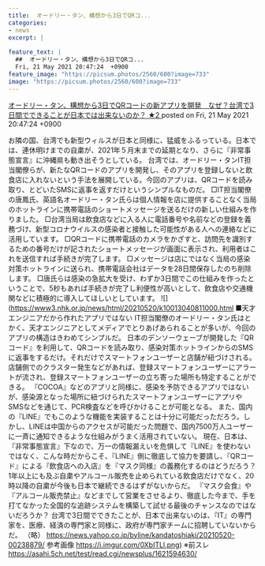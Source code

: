 ```yaml
---
title:  オードリー・タン、構想から3日でQRコ...
categories:
- news
excerpt: |
  
feature_text: |
  ##  オードリー・タン、構想から3日でQRコ...
  Fri, 21 May 2021 20:47:24  +0900
feature_image: "https://picsum.photos/2560/600?image=733"
image: "https://picsum.photos/2560/600?image=733"
---
```


[ オードリー・タン、構想から3日でQRコードの新アプリを開発　なぜ？台湾で3日間でできることが日本では出来ないのか？ ★2  ](https://asahi.5ch.net/test/read.cgi/newsplus/1621597644/)
posted on Fri, 21 May 2021 20:47:24  +0900

<!--more-->

お隣の国、台湾でも新型ウィルスが日本と同様に、猛威をふるっている。日本では、連休明けまでの自粛が、2021年５月末までの延期となり、さらに『非常事態宣言』に沖縄県も動き出そうとしている。 台湾では、オードリー・タンIT担当閣僚らが、新たなQRコードのアプリを開発し、そのアプリを登録しないと飲食店に入れないという手法を展開している。今回のアプリは、QRコードを読み取り、とどいたSMSに返事を返すだけというシンプルなものだ。 □IT担当閣僚の唐鳳氏、英語名オードリー・タン氏らは個人情報を店に提供することなく当局のホットラインに携帯電話のショートメッセージを送るだけの新しい仕組みを作りました。 □台湾当局は飲食店などに入る人に電話番号や名前などの登録を義務づけ、新型コロナウイルスの感染者と接触した可能性がある人への連絡などに活用しています。 □QRコードに携帯電話のカメラをかざすと、訪問先を識別するための番号だけが記されたショートメッセージが画面に表示され、利用者はこれを送信すれば手続きが完了します。 □メッセージは店にではなく当局の感染対策ホットラインに送られ、携帯電話会社はデータを28日間保存したのち削除します。 □唐氏らは感染の急拡大を受け、わずか3日間でこの仕組みを作ったということで、5秒もあれば手続きが完了し利便性が高いとして、飲食店や交通機関などに積極的に導入してほしいとしています。 ![](https://www3.nhk.or.jp/news/html/20210520/k10013040811000.html ■天才エンジニアだから作れたアプリではない IT担当閣僚のオードリー・タン氏はとかく、天才エンジニアとしてメディアでとりあげあられることが多いが、今回のアプリの構造はきわめてシンプルだ。 日本のデンソーウェーブが開発した『QRコード』を利用して、QRコードを読み取り、感染対策ホットラインからのSMSに返事をするだけ。それだけでスマートフォンユーザーと店舗が紐づけされる。店舗側でのクラスター発生などがあれば、登録スマートフォンユーザーにアラートが流され、登録スマートフォンユーザーの立ち寄った場所も特定することができる。 『COCOA』などのアプリと同様に、感染を予防できるアプリではないが、感染源となった場所に紐づけられたスマートフォンユーザーにアプリやSMSなどを通じて、PCR検査などを呼びかけることが可能となる。 また、国内の『LINE』でもこのような機能を実装することは十分に可能だっただろう。しかし、LINEは中国からのアクセスが可能だった問題で、国内7500万人ユーザーに一斉に通知できるような仕組みがうまく活用されていない。 現在、日本は、『非常事態宣言』下なので、万一の情報漏えいを危惧して『LINE』を使わないではなく、こんな時だからこそ、『LINE』側に徹底して協力を要請し、『QRコード』による『飲食店への入店』を『マスク同様』の義務化するのはどうだろう？ 1年以上にも及ぶ自粛やアルコール販売を止められている飲食店だけでなく、20時以降の自粛が今後も日本で継続できるはずがないからだ。 『マスク会食』や『アルコール販売禁止』などまでして営業をさせるより、徹底した今まで、手を打てなかった全国的な追跡システムを構築して試せる最後のチャンスなのではないだろうか？ 台湾で3日間でできたことが、日本で出来ないのは、『IT』の専門家を、医療、経済の専門家と同様に、政府が専門家チームに招聘していないからだ。 （略） https://news.yahoo.co.jp/byline/kandatoshiaki/20210520-00238879/ 参考画像 https://i.imgur.com/0XbITLl.png) ※前スレ https://asahi.5ch.net/test/read.cgi/newsplus/1621594630/
